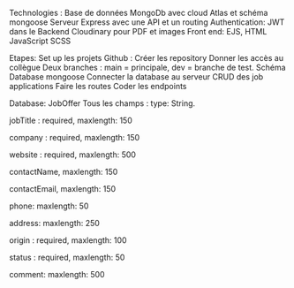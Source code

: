 Technologies :
Base de données MongoDb avec cloud Atlas et schéma mongoose
Serveur Express avec une API et un routing
Authentication: JWT dans le Backend
Cloudinary pour PDF et images
Front end: EJS, HTML JavaScript SCSS

Etapes: 
Set up les projets Github :
Créer les repository
Donner les accès au collègue
Deux branches : main = principale, dev = branche de test.
Schéma Database mongoose
Connecter la database au serveur
CRUD des job applications
Faire les routes
Coder les endpoints

Database: 
JobOffer
Tous les champs : type: String.

jobTitle : required, maxlength: 150

company : required, maxlength: 150

website : required, maxlength: 500

contactName, maxlength: 150

contactEmail, maxlength: 150

phone: maxlength: 50

address: maxlength: 250

origin : required, maxlength: 100

status : required, maxlength: 50

comment: maxlength: 500
